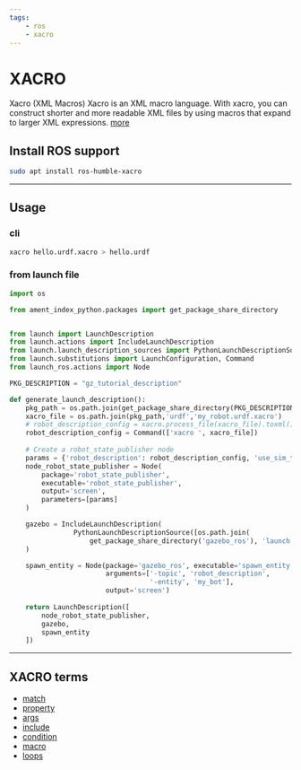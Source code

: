 ```yaml
---
tags:
    - ros
    - xacro
---
```


# XACRO

Xacro (XML Macros) Xacro is an XML macro language. With xacro, you can construct shorter and more readable XML files by using macros that expand to larger XML expressions.
[more](http://wiki.ros.org/xacro)


## Install ROS support

```bash 
sudo apt install ros-humble-xacro
```

---

## Usage
### cli

```bash
xacro hello.urdf.xacro > hello.urdf
```

### from launch file

```python title="load xacro and spawn in gazebo classic"
import os

from ament_index_python.packages import get_package_share_directory


from launch import LaunchDescription
from launch.actions import IncludeLaunchDescription
from launch.launch_description_sources import PythonLaunchDescriptionSource
from launch.substitutions import LaunchConfiguration, Command
from launch_ros.actions import Node

PKG_DESCRIPTION = "gz_tutorial_description"

def generate_launch_description():
    pkg_path = os.path.join(get_package_share_directory(PKG_DESCRIPTION))
    xacro_file = os.path.join(pkg_path,'urdf','my_robot.urdf.xacro')
    # robot_description_config = xacro.process_file(xacro_file).toxml()
    robot_description_config = Command(['xacro ', xacro_file])
    
    # Create a robot_state_publisher node
    params = {'robot_description': robot_description_config, 'use_sim_time': True}
    node_robot_state_publisher = Node(
        package='robot_state_publisher',
        executable='robot_state_publisher',
        output='screen',
        parameters=[params]
    )

    gazebo = IncludeLaunchDescription(
                PythonLaunchDescriptionSource([os.path.join(
                    get_package_share_directory('gazebo_ros'), 'launch', 'gazebo.launch.py')])
    )

    spawn_entity = Node(package='gazebo_ros', executable='spawn_entity.py',
                        arguments=['-topic', 'robot_description',
                                   '-entity', 'my_bot'],
                        output='screen')
    
    return LaunchDescription([
        node_robot_state_publisher,
        gazebo,
        spawn_entity
    ])
```

---

## XACRO terms

- [match]()
- [property]()
- [args]()
- [include]()
- [condition]()
- [macro]()
- [loops]()
